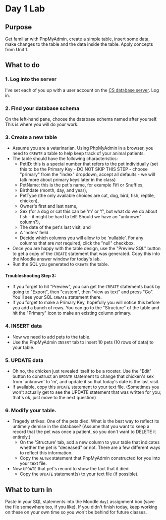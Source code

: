 # Day 1 Lab
## Purpose
Get familiar with PhpMyAdmin, create a simple table, insert some data, make changes to the table and the data inside the table. Apply concepts from Unit 1.

## What to do

### 1. Log into the server 
I've set each of you up with a user account on the [CS database server](http://grid8.cs.elon.edu/phpmyadmin/). Log in.

### 2. Find your database schema
On the left-hand pane, choose the database schema named after yourself. This is where you will do your work.

### 3. Create a new table 
* Assume you are a veterinarian. Using PhpMyAdmin in a browser, you need to ```CREATE``` a table to help keep track of your animal patients. 
* The table should have the following characteristics:
  * PetID: this is a special number that refers to the pet individually (set this to be the Primary Key - DO NOT SKIP THIS STEP - choose "primary" from the "index" dropdown, accept all defaults - we will talk more about primary keys later in the class) 
  * PetName: this is the pet's name, for example Fifi or Snuffles, 
  * Birthdate (month, day, and year), 
  * PetType (the only available choices are cat, dog, bird, fish, reptile, chicken), 
  * Owner's first and last name, 
  * Sex (for a dog or cat this can be 'm' or 'f', but what do we do about fish - it might be hard to tell! Should we have an "unknown" column?), 
  * The date of the pet's last visit, and 
  * A 'notes' field.
  * Decide which columns you will allow to be 'nullable'. For any columns that are *not* required, click the "null" checkbox.
* Once you are happy with the table design, use the "Preview SQL" button to get a copy of the ```CREATE``` statement that was generated. Copy this into the Moodle answer window for today's lab.
* Run the SQL you generated to ```CREATE``` the table.

#### Troubleshooting Step 3: 
* If you forget to hit "Preview", you can get the ```CREATE``` statements back by going to "Export", then "custom", then "view as text" and press "Go". You'll see your SQL ```CREATE``` statement there. 
* If you forget to make a Primary Key, hopefully you will notice this before you add a bunch of rows. You can go to the "Structure" of the table and hit the "Primary" icon to make an existing column primary.
 
### 4. INSERT  data
* Now we need to add pets to the table.
* Use the PhpMyAdmin ```INSERT``` tab to insert 10 pets (10 rows of data) to your table.

### 5. UPDATE data
* Oh no, the chicken just revealed itself to be a rooster. Use the "Edit" button to construct an ```UPDATE``` statement to change that chicken's sex from 'unknown' to 'm', and update it so that today's date is the last visit. 
* If available, copy this ```UPDATE``` statement to your text file. (Sometimes you won't actually get to see the UPDATE statement that was written for you; that's ok, just move to the next question)

### 6. Modify your table. 
* Tragedy strikes: One of the pets died. What is the best way to reflect its untimely demise in the database? (Assume that you want to keep a record that the pet was once a patient, so you don't want to DELETE it entirely.) 
  * On the 'Structure' tab, add a new column to your table that indicates whether the pet is "deceased" or not. There are a few different ways to reflect this information. 
  * Copy the ```ALTER``` statement that PhpMyAdmin constructed for you into your text file. 
* Now ```UPDATE``` that pet's record to show the fact that it died. 
  * Copy the ```UPDATE``` statement(s) to your text file (if possible).
## What to turn in
Paste in your SQL statements into the Moodle ```day1``` assignment box (save the file somewhere too, if you like). If you didn't finish today, keep working on these on your own time so you won't be behind for future classes.
